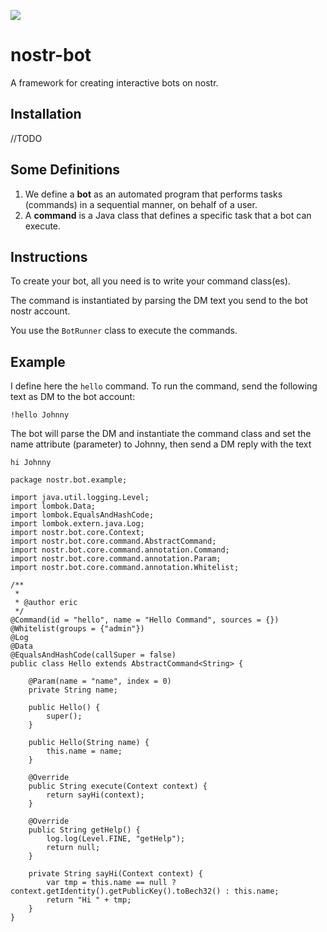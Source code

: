 [![](https://jitpack.io/v/tcheeric/nostr-bot.svg)](https://jitpack.io/#tcheeric/nostr-bot)

# nostr-bot
A framework for creating interactive bots on nostr.

## Installation
//TODO


## Some Definitions
1. We define a **bot** as an automated program that performs tasks (commands) in a sequential manner, on behalf of a user.
2. A **command** is a Java class that defines a specific task that a bot can execute. 

## Instructions
To create your bot, all you need is to write your command class(es).

The command is instantiated by parsing the DM text you send to the bot nostr account.

You use the ``BotRunner`` class to execute the commands.

## Example
I define here the ``hello`` command. To run the command, send the following text as DM to the bot account:

``
!hello Johnny
``

The bot will parse the DM and instantiate the command class and set the name attribute (parameter) to Johnny, then send a DM reply with the text

``
hi Johnny
``

    package nostr.bot.example;
    
    import java.util.logging.Level;
    import lombok.Data;
    import lombok.EqualsAndHashCode;
    import lombok.extern.java.Log;
    import nostr.bot.core.Context;
    import nostr.bot.core.command.AbstractCommand;
    import nostr.bot.core.command.annotation.Command;
    import nostr.bot.core.command.annotation.Param;
    import nostr.bot.core.command.annotation.Whitelist;
    
    /**
     *
     * @author eric
     */
    @Command(id = "hello", name = "Hello Command", sources = {})
    @Whitelist(groups = {"admin"})
    @Log
    @Data
    @EqualsAndHashCode(callSuper = false)
    public class Hello extends AbstractCommand<String> {
    
        @Param(name = "name", index = 0)
        private String name;
    
        public Hello() {
            super();
        }
    
        public Hello(String name) {
            this.name = name;
        }
    
        @Override
        public String execute(Context context) {
            return sayHi(context);
        }
    
        @Override
        public String getHelp() {
            log.log(Level.FINE, "getHelp");
            return null;
        }
    
        private String sayHi(Context context) {
            var tmp = this.name == null ? context.getIdentity().getPublicKey().toBech32() : this.name;
            return "Hi " + tmp;
        }
    }
